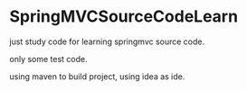 SpringMVCSourceCodeLearn
========================

just study code for learning springmvc source code.

only some test code.

using maven to build project, using idea as ide.
